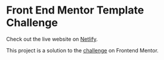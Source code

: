 # Front End Mentor Template Challenge

Check out the live website on [Netlify](https://snazzy-quokka-e7acb8.netlify.app/).

This project is a solution to the [challenge](https://www.frontendmentor.io/solutions/react-css-kAhSGCatda) on Frontend Mentor.
